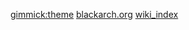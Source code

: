[gimmick:theme](blackarch)
[blackarch.org](http://blackarch.org)
[wiki_index](index.html#!index.md)
